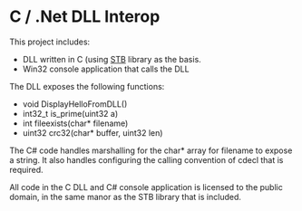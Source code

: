 # C / .Net DLL Interop

This project includes:
* DLL written in C (using <a href="https://github.com/nothings/stb">STB</a> library as the basis.
* Win32 console application that calls the DLL

The DLL exposes the following functions:
* void DisplayHelloFromDLL()
* int32_t is_prime(uint32 a)
* int fileexists(char* filename)
* uint32 crc32(char* buffer, uint32 len)

The C# code handles marshalling for the char* array for filename to expose a string.  It also handles configuring the calling convention of cdecl that is required.

All code in the C DLL and C# console application is licensed to the public domain, in the same manor as the STB library that is included.

